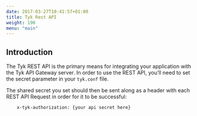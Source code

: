 ```yaml
---
date: 2017-03-27T10:41:57+01:00
title: Tyk Rest API
weight: 190
menu: "main"
---
```


## Introduction


The Tyk REST API is the primary means for integrating your application with the Tyk API Gateway server. In order to use the REST API, you’ll need to set the secret parameter in your `tyk.conf` file.

The shared secret you set should then be sent along as a header with each REST API Request in order for it to be successful:

```
	x-tyk-authorization: {your api secret here}
```

